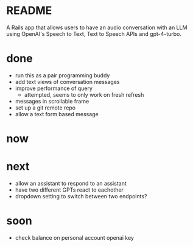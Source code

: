 # README

A Rails app that allows users to have an audio conversation with an LLM using
OpenAI's Speech to Text, Text to Speech APIs and gpt-4-turbo.

# done
* run this as a pair programming buddy
* add text views of conversation messages
* improve performance of query
  * attempted, seems to only work on fresh refresh
* messages in scrollable frame
* set up a git remote repo
* allow a text form based message

# now
# next
* allow an assistant to respond to an assistant
* have two different GPTs react to eachother
* dropdown setting to switch between two endpoints?

# soon
* check balance on personal account openai key